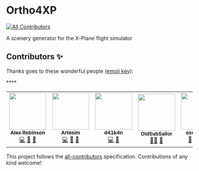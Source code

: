 # Ortho4XP
<!-- ALL-CONTRIBUTORS-BADGE:START - Do not remove or modify this section -->
[![All Contributors](https://img.shields.io/badge/all_contributors-4-orange.svg?style=flat-square)](#contributors-)
<!-- ALL-CONTRIBUTORS-BADGE:END -->
A scenery generator for the X-Plane flight simulator

## Contributors ✨

Thanks goes to these wonderful people ([emoji key](https://allcontributors.org/docs/en/emoji-key)):

<!-- ALL-CONTRIBUTORS-LIST:START - Do not remove or modify this section -->
<!-- prettier-ignore-start -->
<!-- markdownlint-disable -->
<table>
  <tr>
    <td align="center"><a href="https://github.com/girotobial"><img src="https://avatars.githubusercontent.com/u/57213333?v=4?s=100" width="100px;" alt=""/><br /><sub><b>Alex Robinson</b></sub></a><br /><a href="https://github.com/Ortho4XP/Ortho4XP/commits?author=girotobial" title="Code">💻</a> <a href="#ideas-girotobial" title="Ideas, Planning, & Feedback">🤔</a> <a href="#maintenance-girotobial" title="Maintenance">🚧</a></td>
    <td align="center"><a href="https://github.com/artesim"><img src="https://avatars.githubusercontent.com/u/38612405?v=4?s=100" width="100px;" alt=""/><br /><sub><b>Artesim</b></sub></a><br /><a href="https://github.com/Ortho4XP/Ortho4XP/commits?author=artesim" title="Code">💻</a> <a href="#ideas-artesim" title="Ideas, Planning, & Feedback">🤔</a> <a href="#maintenance-artesim" title="Maintenance">🚧</a></td>
    <td align="center"><a href="https://github.com/d41k4n"><img src="https://avatars.githubusercontent.com/u/6691087?v=4?s=100" width="100px;" alt=""/><br /><sub><b>d41k4n</b></sub></a><br /><a href="https://github.com/Ortho4XP/Ortho4XP/commits?author=d41k4n" title="Code">💻</a> <a href="#question-d41k4n" title="Answering Questions">💬</a></td>
    <td align="center"><a href="https://github.com/OldSubSailor"><img src="https://avatars.githubusercontent.com/u/54075170?v=4?s=100" width="100px;" alt=""/><br /><sub><b>OldSubSailor</b></sub></a><br /><a href="#ideas-OldSubSailor" title="Ideas, Planning, & Feedback">🤔</a><a href="#question-OldSubSailor" title="Answering Questions">💬</a> <a href="https://github.com/Ortho4XP/Ortho4XP/issues?q=author%3AOldSubSailor" title="Bug reports">🐛</a></td>****
    <td align="center"><a href="https://github.com/oscarpilote"><img src="https://avatars.githubusercontent.com/u/24352598?v=4?s=100" width="100px;" alt=""/><br /><sub><b>oscarpilote</b></sub></a><br /><a href="#ideas-oscarpilote" title="Ideas, Planning, & Feedback">🤔</a> <a href="https://github.com/Ortho4XP/Ortho4XP/commits?author=oscarpilote" title="Code">💻</a> <a href="#design-oscarpilote" title="Design">🎨</a> <a href="#question-oscarpilote" title="Answering Questions">💬</a></td>
    <td align="center"><a href="https://github.com/chriskilding"><img src="https://avatars.githubusercontent.com/u/590569?v=4?s=100" width="100px;" alt=""/><br /><sub><b>Chris Kilding</b></sub></a><br /><a href="#infra-chriskilding" title="Infrastructure (Hosting, Build-Tools, etc)">🚇</a> <a href="https://github.com/Ortho4XP/Ortho4XP/commits?author=chriskilding" title="Code">💻</a></td>
  </tr>
</table>
<!-- markdownlint-restore -->
<!-- prettier-ignore-end -->

<!-- ALL-CONTRIBUTORS-LIST:END -->

This project follows the [all-contributors](https://github.com/all-contributors/all-contributors) specification. Contributions of any kind welcome!
